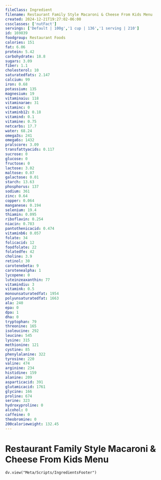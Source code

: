 ```yaml
---
fileClass: Ingredient
filename: Restaurant Family Style Macaroni & Cheese From Kids Menu
created: 2024-12-21T19:27:02-06:00
cssclasses: ['nutFact']
servings: ['Default | 100g','1 cup | 136','1 serving | 210']
id: 169839
foodgroup: Restaurant Foods
calories: 151
fat: 6.06
protein: 5.42
carbohydrate: 18.8
sugars: 3.09
fiber: 1.1
cholesterol: 10
saturatedfats: 2.147
calcium: 99
iron: 0.68
potassium: 135
magnesium: 19
vitaminaiu: 118
vitaminarae: 31
vitaminc: 0
vitaminb12: 0.18
vitamind: 0.1
vitamine: 0.75
netcarbs: 17.7
water: 68.24
omega3s: 241
omega6s: 1432
pralscore: 3.09
transfattyacids: 0.117
sucrose: 0
glucose: 0
fructose: 0
lactose: 3.02
maltose: 0.07
galactose: 0.01
starch: 13.63
phosphorus: 137
sodium: 361
zinc: 0.64
copper: 0.064
manganese: 0.194
selenium: 19.4
thiamin: 0.095
riboflavin: 0.254
niacin: 0.783
pantothenicacid: 0.474
vitaminb6: 0.057
folate: 34
folicacid: 12
foodfolate: 22
folatedfe: 42
choline: 3.9
retinol: 30
carotenebeta: 9
carotenealpha: 1
lycopene: 0
luteinzeaxanthin: 77
vitamindiu: 3
vitamink: 0.5
monounsaturatedfat: 1954
polyunsaturatedfat: 1663
ala: 240
epa: 0
dpa: 1
dha: 0
tryptophan: 79
threonine: 165
isoleucine: 292
leucine: 545
lysine: 315
methionine: 121
cystine: 85
phenylalanine: 322
tyrosine: 220
valine: 474
arginine: 234
histidine: 159
alanine: 209
asparticacid: 391
glutamicacid: 1761
glycine: 166
proline: 674
serine: 323
hydroxyproline: 0
alcohol: 0
caffeine: 0
theobromine: 0
200calorieweight: 132.45
---
```


# Restaurant Family Style Macaroni & Cheese From Kids Menu

```dataviewjs
dv.view("Meta/Scripts/IngredientsFooter")
```